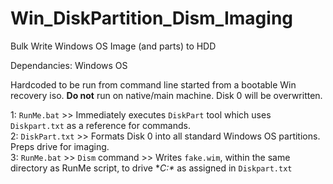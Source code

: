 # Win_DiskPartition_Dism_Imaging
Bulk Write Windows OS Image (and parts) to HDD

Dependancies: Windows OS

Hardcoded to be run from command line started from a bootable Win recovery iso. **Do not** run on native/main machine.
Disk 0 will be overwritten.

1: `RunMe.bat` >> Immediately executes `DiskPart` tool which uses `Diskpart.txt` as a reference for commands.<br>
2: `DiskPart.txt` >> Formats Disk 0 into all standard Windows OS partitions. Preps drive for imaging.<br>
3: `RunMe.bat` >> `Dism` command >> Writes `fake.wim`, within the same directory as RunMe script, to drive **C:\**
as assigned in `Diskpart.txt`
